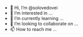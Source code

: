 - 👋 Hi, I’m @solovedovei
- 👀 I’m interested in ...
- 🌱 I’m currently learning ...
- 💞️ I’m looking to collaborate on ...
- 📫 How to reach me ...

<!---
solovedovei/solovedovei is a ✨ special ✨ repository because its `README.md` (this file) appears on your GitHub profile.
You can click the Preview link to take a look at your changes.
--->
